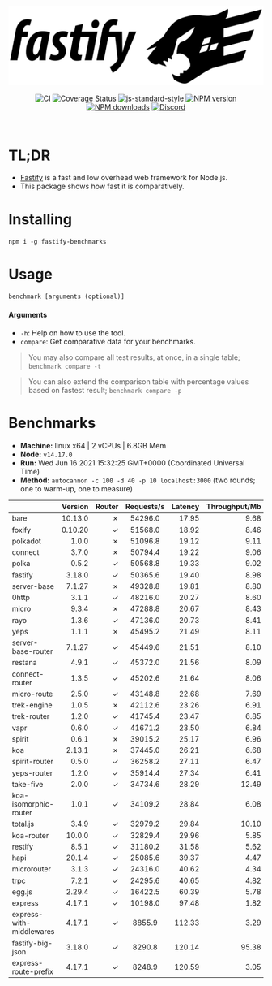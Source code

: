 <div align="center">
  <img src="https://github.com/fastify/graphics/raw/HEAD/fastify-landscape-outlined.svg" width="650" height="auto"/>
</div>

<div align="center">

[![CI](https://github.com/fastify/fastify/workflows/ci/badge.svg)](https://github.com/fastify/fastify/actions/workflows/ci.yml)
[![Coverage Status](https://coveralls.io/repos/github/fastify/fastify/badge.svg?branch=master)](https://coveralls.io/github/fastify/fastify?branch=master)
[![js-standard-style](https://img.shields.io/badge/code%20style-standard-brightgreen.svg?style=flat)](http://standardjs.com/)
[![NPM version](https://img.shields.io/npm/v/fastify.svg?style=flat)](https://www.npmjs.com/package/fastify)
[![NPM downloads](https://img.shields.io/npm/dm/fastify.svg?style=flat)](https://www.npmjs.com/package/fastify) [![Discord](https://img.shields.io/discord/725613461949906985)](https://discord.gg/fastify)

</div>
<br />

# TL;DR

* [Fastify](https://github.com/fastify/fastify) is a fast and low overhead web framework for Node.js.
* This package shows how fast it is comparatively.

# Installing

```
npm i -g fastify-benchmarks
```

# Usage

```
benchmark [arguments (optional)]
```

#### Arguments

* `-h`: Help on how to use the tool.
* `compare`: Get comparative data for your benchmarks.

> You may also compare all test results, at once, in a single table; `benchmark compare -t`

> You can also extend the comparison table with percentage values based on fastest result; `benchmark compare -p`
# Benchmarks

* __Machine:__ linux x64 | 2 vCPUs | 6.8GB Mem
* __Node:__ `v14.17.0`
* __Run:__ Wed Jun 16 2021 15:32:25 GMT+0000 (Coordinated Universal Time)
* __Method:__ `autocannon -c 100 -d 40 -p 10 localhost:3000` (two rounds; one to warm-up, one to measure)

|                          | Version | Router | Requests/s | Latency | Throughput/Mb |
| :--                      | --:     | --:    | :-:        | --:     | --:           |
| bare                     | 10.13.0 | ✗      | 54296.0    | 17.95   | 9.68          |
| foxify                   | 0.10.20 | ✓      | 51568.0    | 18.92   | 8.46          |
| polkadot                 | 1.0.0   | ✗      | 51096.8    | 19.12   | 9.11          |
| connect                  | 3.7.0   | ✗      | 50794.4    | 19.22   | 9.06          |
| polka                    | 0.5.2   | ✓      | 50568.8    | 19.33   | 9.02          |
| fastify                  | 3.18.0  | ✓      | 50365.6    | 19.40   | 8.98          |
| server-base              | 7.1.27  | ✗      | 49328.8    | 19.81   | 8.80          |
| 0http                    | 3.1.1   | ✓      | 48216.0    | 20.27   | 8.60          |
| micro                    | 9.3.4   | ✗      | 47288.8    | 20.67   | 8.43          |
| rayo                     | 1.3.6   | ✓      | 47136.0    | 20.73   | 8.41          |
| yeps                     | 1.1.1   | ✗      | 45495.2    | 21.49   | 8.11          |
| server-base-router       | 7.1.27  | ✓      | 45449.6    | 21.51   | 8.10          |
| restana                  | 4.9.1   | ✓      | 45372.0    | 21.56   | 8.09          |
| connect-router           | 1.3.5   | ✓      | 45202.6    | 21.64   | 8.06          |
| micro-route              | 2.5.0   | ✓      | 43148.8    | 22.68   | 7.69          |
| trek-engine              | 1.0.5   | ✗      | 42112.6    | 23.26   | 6.91          |
| trek-router              | 1.2.0   | ✓      | 41745.4    | 23.47   | 6.85          |
| vapr                     | 0.6.0   | ✓      | 41671.2    | 23.50   | 6.84          |
| spirit                   | 0.6.1   | ✗      | 39015.2    | 25.17   | 6.96          |
| koa                      | 2.13.1  | ✗      | 37445.0    | 26.21   | 6.68          |
| spirit-router            | 0.5.0   | ✓      | 36258.2    | 27.11   | 6.47          |
| yeps-router              | 1.2.0   | ✓      | 35914.4    | 27.34   | 6.41          |
| take-five                | 2.0.0   | ✓      | 34734.6    | 28.29   | 12.49         |
| koa-isomorphic-router    | 1.0.1   | ✓      | 34109.2    | 28.84   | 6.08          |
| total.js                 | 3.4.9   | ✓      | 32979.2    | 29.84   | 10.10         |
| koa-router               | 10.0.0  | ✓      | 32829.4    | 29.96   | 5.85          |
| restify                  | 8.5.1   | ✓      | 31180.2    | 31.58   | 5.62          |
| hapi                     | 20.1.4  | ✓      | 25085.6    | 39.37   | 4.47          |
| microrouter              | 3.1.3   | ✓      | 24316.0    | 40.62   | 4.34          |
| trpc                     | 7.2.1   | ✓      | 24295.6    | 40.65   | 4.82          |
| egg.js                   | 2.29.4  | ✓      | 16422.5    | 60.39   | 5.78          |
| express                  | 4.17.1  | ✓      | 10198.0    | 97.48   | 1.82          |
| express-with-middlewares | 4.17.1  | ✓      | 8855.9     | 112.33  | 3.29          |
| fastify-big-json         | 3.18.0  | ✓      | 8290.8     | 120.14  | 95.38         |
| express-route-prefix     | 4.17.1  | ✓      | 8248.9     | 120.59  | 3.05          |
